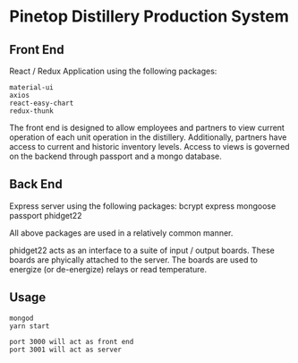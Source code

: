 # Pinetop Distillery Production System

## Front End

React / Redux Application using the following packages:
   
    material-ui
    axios
    react-easy-chart
    redux-thunk

The front end is designed to allow employees and partners to view current operation of each unit operation in the distillery.
Additionally, partners have access to current and historic inventory levels.
Access to views is governed on the backend through passport and a mongo database.

## Back End

Express server using the following packages:
    bcrypt
    express
    mongoose
    passport
    phidget22

All above packages are used in a relatively common manner.

phidget22 acts as an interface to a suite of input / output boards.  These boards are phyically attached to the server.  The boards are used to energize (or de-energize) relays or read temperature.

## Usage

```
mongod
yarn start

port 3000 will act as front end
port 3001 will act as server
